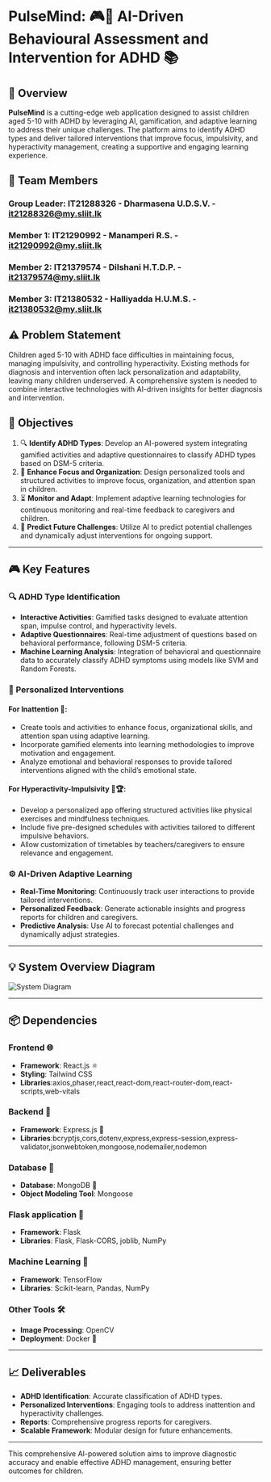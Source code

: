 # PulseMind: 🎮🧠 AI-Driven Behavioural Assessment and Intervention for ADHD 📚

## 🔗 Overview

**PulseMind** is a cutting-edge web application designed to assist children aged 5-10 with ADHD by leveraging AI, gamification, and adaptive learning to address their unique challenges. The platform aims to identify ADHD types and deliver tailored interventions that improve focus, impulsivity, and hyperactivity management, creating a supportive and engaging learning experience.

## 👥 Team  Members

### Group Leader: IT21288326 - Dharmasena U.D.S.V. - it21288326@my.sliit.lk

### Member 1: IT21290992 - Manamperi R.S. - it21290992@my.sliit.lk

### Member 2: IT21379574 - Dilshani H.T.D.P. - it21379574@my.sliit.lk

### Member 3: IT21380532 - Halliyadda H.U.M.S. - it21380532@my.sliit.lk

## ⚠️ Problem Statement

Children aged 5-10 with ADHD face difficulties in maintaining focus, managing impulsivity, and controlling hyperactivity. Existing methods for diagnosis and intervention often lack personalization and adaptability, leaving many children underserved. A comprehensive system is needed to combine interactive technologies with AI-driven insights for better diagnosis and intervention.

## 🎯 Objectives

1. 🔍 **Identify ADHD Types**: Develop an AI-powered system integrating gamified activities and adaptive questionnaires to classify ADHD types based on DSM-5 criteria.
2. 🔄 **Enhance Focus and Organization**: Design personalized tools and structured activities to improve focus, organization, and attention span in children.
3. ⏳ **Monitor and Adapt**: Implement adaptive learning technologies for continuous monitoring and real-time feedback to caregivers and children.
4. 🔮 **Predict Future Challenges**: Utilize AI to predict potential challenges and dynamically adjust interventions for ongoing support.

---

## 🎮 Key Features

### 🔍 ADHD Type Identification
- **Interactive Activities**: Gamified tasks designed to evaluate attention span, impulse control, and hyperactivity levels.
- **Adaptive Questionnaires**: Real-time adjustment of questions based on behavioral performance, following DSM-5 criteria.
- **Machine Learning Analysis**: Integration of behavioral and questionnaire data to accurately classify ADHD symptoms using models like SVM and Random Forests.

### 🎨 Personalized Interventions

#### For Inattention 🧰:
- Create tools and activities to enhance focus, organizational skills, and attention span using adaptive learning.
- Incorporate gamified elements into learning methodologies to improve motivation and engagement.
- Analyze emotional and behavioral responses to provide tailored interventions aligned with the child’s emotional state.

#### For Hyperactivity-Impulsivity 🏃🏆:
- Develop a personalized app offering structured activities like physical exercises and mindfulness techniques.
- Include five pre-designed schedules with activities tailored to different impulsive behaviors.
- Allow customization of timetables by teachers/caregivers to ensure relevance and engagement.

### ⚙️ AI-Driven Adaptive Learning
- **Real-Time Monitoring**: Continuously track user interactions to provide tailored interventions.
- **Personalized Feedback**: Generate actionable insights and progress reports for children and caregivers.
- **Predictive Analysis**: Use AI to forecast potential challenges and dynamically adjust strategies.

---

## 💡 System Overview Diagram
![System Diagram](PulseMind_SystemDiagram.png)

---

## 📦 Dependencies

### **Frontend** 🌐
- **Framework**: React.js ⚛️
- **Styling**: Tailwind CSS
- **Libraries**:axios,phaser,react,react-dom,react-router-dom,react-scripts,web-vitals

### **Backend** 🔧
- **Framework**: Express.js 🚀
- **Libraries**:bcryptjs,cors,dotenv,express,express-session,express-validator,jsonwebtoken,mongoose,nodemailer,nodemon

### **Database** 🔐
- **Database**: MongoDB 🌱
- **Object Modeling Tool**: Mongoose

### **Flask application** 🐍
- **Framework**: Flask
- **Libraries**: Flask, Flask-CORS, joblib, NumPy

### **Machine Learning** 🧬
- **Framework**: TensorFlow
- **Libraries**: Scikit-learn, Pandas, NumPy

### **Other Tools** 🛠️
- **Image Processing**: OpenCV
- **Deployment**: Docker 🐳

---

## 📈 Deliverables
- **ADHD Identification**: Accurate classification of ADHD types.
- **Personalized Interventions**: Engaging tools to address inattention and hyperactivity challenges.
- **Reports**: Comprehensive progress reports for caregivers.
- **Scalable Framework**: Modular design for future enhancements.

---

This comprehensive AI-powered solution aims to improve diagnostic accuracy and enable effective ADHD management, ensuring better outcomes for children.


